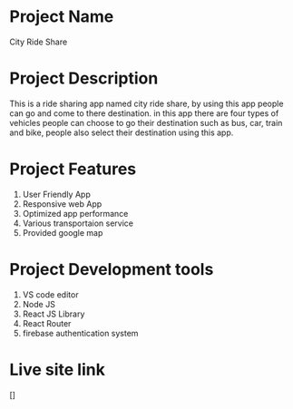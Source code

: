 # Project Name
City Ride Share

# Project Description
This is a ride sharing app named city ride share, by using this app people can go and come to there destination. in this app there are four types of vehicles people can choose to  go their destination such as bus, car, train and bike, people also select their destination using this app.

# Project Features
1. User Friendly App
2. Responsive web App
3. Optimized app performance
4. Various transportaion service
5. Provided google map

# Project Development tools
1. VS code editor
2. Node JS 
3. React JS Library
4. React Router
5. firebase authentication system

# Live site link
[]